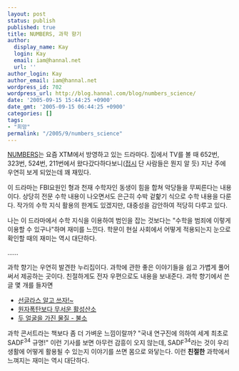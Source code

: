 ```yaml
---
layout: post
status: publish
published: true
title: NUMBERS, 과학 향기
author:
  display_name: Kay
  login: Kay
  email: iam@hannal.net
  url: ''
author_login: Kay
author_email: iam@hannal.net
wordpress_id: 702
wordpress_url: http://blog.hannal.com/blog/numbers_science/
date: '2005-09-15 15:44:25 +0900'
date_gmt: '2005-09-15 06:44:25 +0900'
categories: []
tags:
- "희망"
permalink: "/2005/9/numbers_science"
---
```

<p><a href="http://www.xtmtv.com/series/seriesMain.asp?SerSeq=60&pageCase=01">NUMBERS</a>는 요즘 XTM에서 방영하고 있는 드라마다. 집에서 TV를 볼 때 652번, 323번, 524번, 211번에서 왔다갔다하다보니(<a href="http://www.skylife.co.kr">접시</a> 단 사람들은 뭔지 알 듯) 지난 주에 우연히 보게 되었는데 꽤 재밌다.</p>
<p>이 드라마는 FBI요원인 형과 천재 수학자인 동생이 힘을 합쳐 악당들을 무찌른다는 내용이다. 상당히 전문 수학 내용이 나오면서도 은근히 수박 겉핥기 식으로 수학 내용을 다룬다. 작가의 수학 지식 활용의 한계도 있겠지만, 대중성을 감안하여 적당히 다루고 있다.</p>
<p>나는 이 드라마에서 수학 지식을 이용하여 범인을 잡는 것보다는 "수학을 범죄에 이렇게 이용할 수 있구나"하며 재미를 느낀다. 학문이 현실 사회에서 어떻게 적용되는지 눈으로 확인할 때의 재미는 역시 대단하다.</p>
<p>......</p>
<p>과학 향기는 우연히 발견한 누리집이다. 과학에 관한 좋은 이야기들을 쉽고 가볍게 풀어써서 제공하는 곳이다. 친절하게도 전자 우편으로도 내용을 보내준다. 과학 향기에서 쓴 글 몇 개를 들자면</p>
<ul>
<li><a href="http://www.kisti.re.kr/scent/board/board_view.jsp?acid=1886">선글라스 알고 쓰자!~</a></li>
<li><a href="http://www.kisti.re.kr/scent/board/board_view.jsp?acid=1626">원자폭탄보다 무서운 활성산소</a></li>
<li><a href="http://www.kisti.re.kr/scent/board/board_view.jsp?acid=1208">두 얼굴을 가진 물질 - 불소</a></li>
</ul>
<p>과학 콘서트라는 책보다 좀 더 가벼운 느낌이랄까? "국내 연구진에 의하여 세계 최초로 SADF<sup>34</sup> 규명!" 이런 기사를 보면 아무런 감흥이 오지 않는데, SADF<sup>34</sup>라는 것이 우리 생활에 어떻게 활용될 수 있는지 이야기를 쓰면 몸으로 와닿는다. 이런 <strong>친절한</strong> 과학에서 느껴지는 재미는 역시 대단하다.</p>
